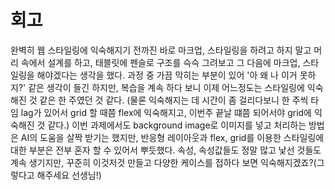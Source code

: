 <!-- 회고 -->

# 회고

완벽히 웹 스타일링에 익숙해지기 전까진 바로 마크업, 스타일링을 하려고 하지 말고 머리 속에서 설계를 하고, 태블릿에 펜슬로 구조를 슥슥 그려보고 그 다음에 마크업, 스타일링을 해야겠다는 생각을 했다.
과정 중 가끔 막히는 부분이 있어 '아 왜 나 이거 못하지?' 같은 생각이 들긴 하지만, 복습을 계속 하다 보니 이제 어느정도는 스타일링에 익숙해진 것 같은 한 주였던 것 같다.
(물론 익숙해지는 데 시간이 좀 걸리다보니 한 주씩 타임 lag가 있어서 grid 할 때쯤 flex에 익숙해지고, 이번주 끝날 떄쯤 되어서야 grid에 익숙해진 것 같다.)
이번 과제에서도 background image로 이미지를 넣고 처리하는 방법은 AI의 도움을 살짝 받기는 했지만, 반응형 레이아웃과 flex, grid를 이용한 스타일링에 대한 부분은 전부 혼자 할 수 있어서 뿌듯했다.
속성, 속성값들도 정말 많고 낯선 것들도 계속 생기지만, 꾸준히 이것저것 만들고 다양한 케이스를 접하다 보면 익숙해지겠죠?(그렇다고 해주세요 선생님!)

